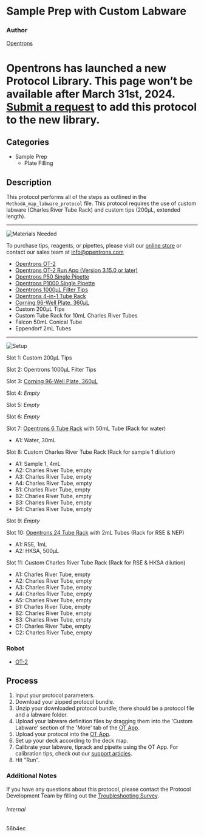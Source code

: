 # Sample Prep with Custom Labware

### Author
[Opentrons](https://opentrons.com/)


# Opentrons has launched a new Protocol Library. This page won’t be available after March 31st, 2024. [Submit a request](https://docs.google.com/forms/d/e/1FAIpQLSdYYp9QCKow4nn0KlCVsMS3HX0eJ0N9O7-erajKvcpT0lWbSg/viewform) to add this protocol to the new library.

## Categories
* Sample Prep
	* Plate Filling


## Description
This protocol performs all of the steps as outlined in the `MethodA_map_labware_protocol` file. This protocol requires the use of custom labware (Charles River Tube Rack) and custom tips (200µL, extended length).


---
![Materials Needed](https://s3.amazonaws.com/opentrons-protocol-library-website/custom-README-images/001-General+Headings/materials.png)

To purchase tips, reagents, or pipettes, please visit our [online store](https://shop.opentrons.com/) or contact our sales team at [info@opentrons.com](mailto:info@opentrons.com)

* [Opentrons OT-2](https://shop.opentrons.com/collections/ot-2-robot/products/ot-2)
* [Opentrons OT-2 Run App (Version 3.15.0 or later)](https://opentrons.com/ot-app/)
* [Opentrons P50 Single Pipette](https://shop.opentrons.com/collections/ot-2-pipettes)
* [Opentrons P1000 Single Pipette](https://shop.opentrons.com/collections/ot-2-pipettes)
* [Opentrons 1000µL Filter Tips](https://shop.opentrons.com/collections/opentrons-tips/products/opentrons-1000ul-filter-tips)
* [Opentrons 4-in-1 Tube Rack](https://shop.opentrons.com/collections/racks-and-adapters/products/tube-rack-set-1)
* [Corning 96-Well Plate, 360µL](https://labware.opentrons.com/corning_96_wellplate_360ul_flat?category=wellPlate)
* Custom 200µL Tips
* Custom Tube Rack for 10mL Charles River Tubes
* Falcon 50mL Conical Tube
* Eppendorf 2mL Tubes


---
![Setup](https://s3.amazonaws.com/opentrons-protocol-library-website/custom-README-images/001-General+Headings/Setup.png)

Slot 1: Custom 200µL Tips

Slot 2: Opentrons 1000µL Filter Tips

Slot 3: [Corning 96-Well Plate, 360µL](https://labware.opentrons.com/corning_96_wellplate_360ul_flat?category=wellPlate)

Slot 4: *Empty*

Slot 5: *Empty*

Slot 6: *Empty*

Slot 7: [Opentrons 6 Tube Rack](https://labware.opentrons.com/opentrons_6_tuberack_falcon_50ml_conical?category=tubeRack) with 50mL Tube (Rack for water)
* A1: Water, 30mL

Slot 8: Custom Charles River Tube Rack (Rack for sample 1 dilution)
* A1: Sample 1, 4mL
* A2: Charles River Tube, empty
* A3: Charles River Tube, empty
* A4: Charles River Tube, empty
* B1: Charles River Tube, empty
* B2: Charles River Tube, empty
* B3: Charles River Tube, empty
* B4: Charles River Tube, empty

Slot 9: *Empty*

Slot 10: [Opentrons 24 Tube Rack](https://labware.opentrons.com/opentrons_24_tuberack_eppendorf_2ml_safelock_snapcap?category=tubeRack) with 2mL Tubes (Rack for RSE & NEP)
* A1: RSE, 1mL
* A2: HKSA, 500µL

Slot 11: Custom Charles River Tube Rack (Rack for RSE & HKSA dilution)
* A1: Charles River Tube, empty
* A2: Charles River Tube, empty
* A3: Charles River Tube, empty
* A4: Charles River Tube, empty
* A5: Charles River Tube, empty
* B1: Charles River Tube, empty
* B2: Charles River Tube, empty
* B3: Charles River Tube, empty
* C1: Charles River Tube, empty
* C2: Charles River Tube, empty


### Robot
* [OT-2](https://opentrons.com/ot-2)

## Process

1. Input your protocol parameters.
2. Download your zipped protocol bundle.
3. Unzip your downloaded protocol bundle; there should be a protocol file and a labware folder.
4. Upload your labware definition files by dragging them into the 'Custom Labware' section of the 'More' tab of the [OT App](https://opentrons.com/ot-app).
5. Upload your protocol into the [OT App](https://opentrons.com/ot-app).
6. Set up your deck according to the deck map.
7. Calibrate your labware, tiprack and pipette using the OT App. For calibration tips, check out our [support articles](https://support.opentrons.com/en/collections/1559720-guide-for-getting-started-with-the-ot-2).
8. Hit "Run".

### Additional Notes
If you have any questions about this protocol, please contact the Protocol Development Team by filling out the [Troubleshooting Survey](https://protocol-troubleshooting.paperform.co/).

###### Internal
56b4ec
